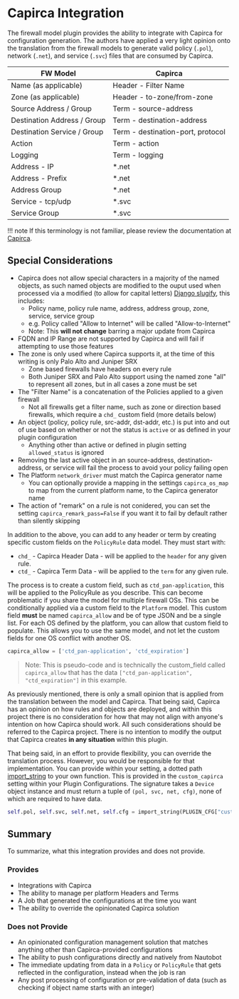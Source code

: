 # Capirca Integration

The firewall model plugin provides the ability to integrate with Capirca for configuration generation. The authors have applied a very light opinion onto the translation from the firewall models to generate valid policy (`.pol`), network (`.net`), and service (`.svc`) files that are consumed by Capirca.

FW Model                    | Capirca
--------------------------- | -------
Name (as applicable)        | Header - Filter Name
Zone (as applicable)        | Header - to-zone/from-zone
Source Address / Group      | Term - source-address
Destination Address / Group | Term - destination-address
Destination Service / Group | Term - destination-port, protocol
Action                      | Term - action
Logging                     | Term - logging
Address - IP                | *.net
Address - Prefix            | *.net
Address Group               | *.net
Service - tcp/udp           | *.svc
Service Group               | *.svc

!!! note
    If this terminology is not familiar, please review the documentation at [Capirca](https://github.com/google/capirca).

## Special Considerations

* Capirca does not allow special characters in a majority of the named objects, as such named objects are modified to the ouput used when processed via a modified (to allow for capital letters) [Django slugify](https://docs.djangoproject.com/en/4.0/ref/utils/#django.utils.text.slugify), this includes:
    * Policy name, policy rule name, address, address group, zone, service, service group
    * e.g. Policy called "Allow to Internet" will be called "Allow-to-Internet"
    * Note: This **will not change** barring a major update from Capirca
* FQDN and IP Range are not supported by Capirca and will fail if attempting to use those features
* The zone is only used where Capirca supports it, at the time of this writing is only Palo Alto and Juniper SRX
    * Zone based firewalls have headers on every rule
    * Both Juniper SRX and Palo Alto support using the named zone "all" to represent all zones, but in all cases a zone must be set
* The "Filter Name" is a concatenation of the Policies applied to a given firewall
    * Not all firewalls get a filter name, such as zone or direction based firewalls, which require a `chd_` custom field (more details below)
* An object (policy, policy rule, src-addr, dst-addr, etc.) is put into and out of use based on whether or not the status is `active` or as defined in your plugin configuration
    * Anything other than active or defined in plugin setting `allowed_status` is ignored
* Removing the last active object in an source-address, destination-address, or service will fail the process to avoid your policy failing open
* The Platform `network_driver` must match the Capirca generator name
    * You can optionally provide a mapping in the settings `capirca_os_map` to map from the current platform name, to the Capirca generator name
* The action of "remark" on a rule is not conidered, you can set the setting `capirca_remark_pass=False` if you want it to fail by default rather than silently skipping

In addition to the above, you can add to any header or term by creating specific custom fields on the `PolicyRule` data model. They must start with:

* `chd_` - Capirca Header Data - will be applied to the `header` for any given rule.
* `ctd_` - Capirca Term Data - will be applied to the `term` for any given rule.

The process is to create a custom field, such as `ctd_pan-application`, this will be applied to the PolicyRule as you describe. This can become problematic if you share the model for multiple firewall OSs. This can be conditionally applied via a custom field to the `Platform` model. This custom field **must** be named `capirca_allow` and be of type JSON and be a single list. For each OS defined by the platform, you can allow that custom field to populate. This allows you to use the same model, and not let the custom fields for one OS conflict with another OS.

```python
capirca_allow = ['ctd_pan-application', 'ctd_expiration']
```

> Note: This is pseudo-code and is technically the custom_field called `capirca_allow` that has the data `["ctd_pan-application", "ctd_expiration"]` in this example.

As previously mentioned, there is only a small opinion that is applied from the translation between the model and Capirca. That being said, Capirca has an opinion on how rules and objects are deployed, and within this project there is no consideration for how that may not align with anyone's intention on how Capirca should work. All such considerations should be referred to the Capirca project. There is no intention to modify the output that Capirca creates **in any situation** within this plugin.

That being said, in an effort to provide flexibility, you can override the translation process. However, you would be responsible for that implementation. You can provide within your setting, a dotted path [import_string](https://docs.djangoproject.com/en/4.0/ref/utils/#django.utils.module_loading.import_string) to your own function. This is provided in the `custom_capirca` setting within your Plugin Configurations. The signature takes a `Device` object instance and must return a tuple of `(pol, svc, net, cfg)`, none of which are required to have data.

```python
self.pol, self.svc, self.net, self.cfg = import_string(PLUGIN_CFG["custom_capirca"])(self.device)
```

## Summary

To summarize, what this integration provides and does not provide.

### Provides

* Integrations with Capirca
* The ability to manage per platform Headers and Terms
* A Job that generated the configurations at the time you want
* The ability to override the opinionated Capirca solution

### Does not Provide

* An opinionated configuration management solution that matches anything other than Capirca-provided configurations
* The ability to push configurations directly and natively from Nautobot
* The immediate updating from data in a `Policy` or `PolicyRule` that gets reflected in the configuration, instead when the job is ran
* Any post processing of configuration or pre-validation of data (such as checking if object name starts with an integer)
